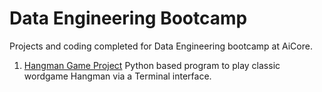 # Data Engineering Bootcamp
Projects and coding completed for Data Engineering bootcamp at AiCore.

1. [Hangman Game Project](./HangmanProject/)
Python based program to play classic wordgame Hangman via a Terminal interface.